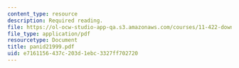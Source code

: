 ```yaml
---
content_type: resource
description: Required reading.
file: https://ol-ocw-studio-app-qa.s3.amazonaws.com/courses/11-422-downtown-management-organizations-fall-2006/e7161156437c203d1ebc3327ff702720_panid21999.pdf
file_type: application/pdf
resourcetype: Document
title: panid21999.pdf
uid: e7161156-437c-203d-1ebc-3327ff702720
---
```

